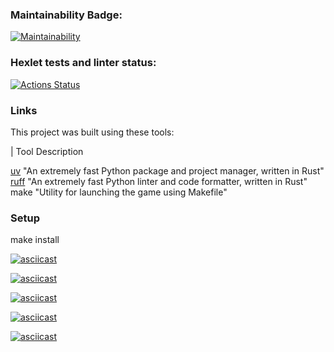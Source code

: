 ### Maintainability Badge:
[![Maintainability](https://api.codeclimate.com/v1/badges/6653e9f6ee2c94bdc6f3/maintainability)](https://codeclimate.com/github/Ulia388/python-project-49/maintainability)

### Hexlet tests and linter status:
[![Actions Status](https://github.com/Ulia388/python-project-49/actions/workflows/hexlet-check.yml/badge.svg)](https://github.com/Ulia388/python-project-49/actions)

### Links

This project was built using these tools:

| Tool                                                          Description

[uv](https://docs.astral.sh/uv/)                               "An extremely fast Python package and project manager, written in Rust"
[ruff](https://docs.astral.sh/ruff/)                           "An extremely fast Python linter and code formatter, written in Rust"
make                                                           "Utility for launching the game using Makefile"

### Setup

make install 

[![asciicast](https://asciinema.org/a/L3bQ0MgCoL7CSkCkP19eX7QKI.svg)](https://asciinema.org/a/L3bQ0MgCoL7CSkCkP19eX7QKI)

[![asciicast](https://asciinema.org/a/qKKqOSbcu10yiJVgHioXAON2X.svg)](https://asciinema.org/a/qKKqOSbcu10yiJVgHioXAON2X)

[![asciicast](https://asciinema.org/a/QUjYERx4byEqGZR2U2iMHbvJy.svg)](https://asciinema.org/a/QUjYERx4byEqGZR2U2iMHbvJy)

[![asciicast](https://asciinema.org/a/CIbeyng0YwxosX9VVvBaRrTUa.svg)](https://asciinema.org/a/CIbeyng0YwxosX9VVvBaRrTUa)

[![asciicast](https://asciinema.org/a/EndHokjAJxSoz5gR59pJwkqGD.svg)](https://asciinema.org/a/EndHokjAJxSoz5gR59pJwkqGD)
